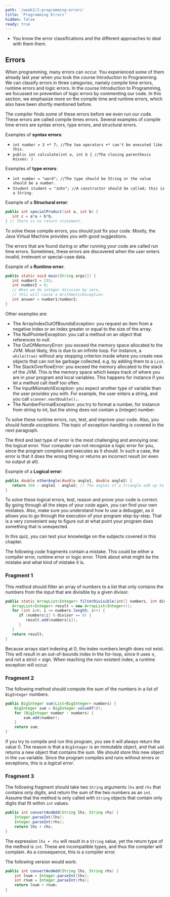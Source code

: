 ```yaml
---
path: '/week2/2-programming-errors'
title: 'Programming Errors'
hidden: false
ready: true
---
```


<text-box variant='learningObjectives' name='Learning Objectives'>

 - You know the error classifications and the different approaches to deal with them them.

</text-box>

## Errors
When programming, many errors can occur. You experienced some of them already last year when you took the course Introduction to Programming. We can classify errors in three categories, namely compile time errors, runtime errors and logic errors. In the course Introduction to Programming, we focussed on prevention of logic errors by commenting our code. In this section, we emphasize more on the compile time and runtime errors, which also have been shortly mentioned before.

The compiler finds some of these errors before we even run our code. These errors are called compile times errors. Several examples of compile time errors are syntax errors, type errors, and structural errors.

Examples of **syntax errors**:
- `int number = 3 +* 7; //The two operators +* can't be executed like this.`
- `public int calculate(int a, int b { //The closing parenthesis misses: )`

Examples of **type errors**:
- `int number = "word"; //The type should be String or the value should be a number.`
- `Student student = "John"; //A constructor should be called; this is a String.`

Example of a **Structural error**:
``` java
public int specialProduct(int a, int b) {
   int c = a*a + b*b;
} // There is no return statement.
```

To solve these compile errors, you should just fix your code. Mostly, the Java Virtual Machine provides you with good suggestions.

The errors that are found during or after running your code are called run time errors. Sometimes, these errors are discovered when the user enters invalid, irrelevant or special-case data.

Example of a **Runtime error**:
```java
public static void main(String args[]) {
   int number1 = 233;
   int number2 = 0;
   // When we do integer division by zero,
   // this will cause a ArithmeticException
   int answer = number1/number2;
}
```

Other examples are:
- The ArrayIndexOutOfBoundsException: you request an item from a negative index or an index greater or equal to the size of the array.
- The NullPointerException: you call a method on an object that references to null.
- The OutOfMemoryError: you exceed the memory space allocated to the JVM. Most likely, this is due to an infinite loop. For instance, a `while(true)` without any stopping criterion inside where you create new objects that can not be garbage collected, e.g. by adding them to a `List`.
- The StackOverflowError: you exceed the memory allocated to the stack of the JVM. This is the memory space which keeps track of where you are in your program and local variables. This happens for instance if you let a method call itself too often.
- The InputMismatchException: you expect another type of variable than the user provides you with. For example, the user enters a string, and you call `scanner.nextDouble();`.
- The NumberFormatException: you try to format a number, for instance from string to int, but the string does not contain a (integer) number.

To solve these runtime errors, run, test, and improve your code. Also, you should _handle exceptions_. The topic of exception-handling is covered in the next paragraph.

The third and last type of error is the most challenging and annoying one: the logical error. Your computer can not recognize a logic error for you, since the program compiles and executes as it should. In such a case, the error is that it does the wrong thing or returns an incorrect result (or even no output at all).

Example of a **Logical error**:
```java
public double otherAngle(double angle1, double angle2) {
   return 360 - angle1 - angle2; // The angles of a triangle add up to 180, not 360.
}
```

To solve these logical errors, test, reason and prove your code is correct. By going through all the steps of your code again, you can find your own mistakes. Also, make sure you understand how to use a debugger, as it allows you to go through the execution of your program step-by-step. That is a very convenient way to figure out at what point your program does something that is unexpected.

<Exercise title="Test your knowledge">

In this quiz, you can test your knowledge on the subjects covered in this chapter.

The following code fragments contain a mistake. This could be either a compiler error, runtime error or logic error. Think about what might be the mistake and what kind of mistake it is.

### Fragment 1

This method should filter an array of numbers to a list that only contains the numbers from the input that are divisible by a given divisor.

```java
public static ArrayList<Integer> filterDivisible(int[] numbers, int divisor) {
   ArrayList<Integer> result = new ArrayList<Integer>();
   for (int i=0; i <= numbers.length; i++) {
      if (numbers[i] % divisor == 0) {
         result.add(numbers[i]);
      }
   }
   return result;
}
```

<Solution>

Because arrays start indexing at 0, the index numbers.length does not exist. This will result in an out-of-bounds index in the for-loop, since it uses ≤, and not a strict < sign. When reaching the non-existent index, a runtime exception will occur.

</Solution>

### Fragment 2

The following method should compute the sum of the numbers in a list of `BigInteger` numbers.

```java
public BigInteger sum(List<BigInteger> numbers) {
    BigInteger sum = BigInteger.valueOf(0);
    for (BigInteger number : numbers) {
        sum.add(number);
    }
    return sum;
}
```

<Solution>

If you try to compile and run this program, you see it will always return the value 0. The reason is that a `BigInteger` is an immutable object, and that `add` returns a new object that contains the sum. We should store this new object in the
`sum` variable. Since the program compiles and runs without errors or exceptions, this is a *logical error*.

</Solution>

### Fragment 3

The following fragment should take two `String` arguments `lhs` and `rhs` that contains only digits, and return the sum of the two numbers as an `int`.
Assume that the method is only called with `String` objects that contain only digits that fit within `int` values.

```java
public int convertAndAdd(String lhs, String rhs) {
    Integer.parseInt(lhs);
    Integer.parseInt(rhs);
    return lhs + rhs;
}
```

<Solution>

The expression `lhs + rhs` will result in a `String` value, yet the return type of the method is `int`.  These are incompatible types, and thus the compiler will complain. As a consequence, this is a compiler error.

The following version would work:

```java
public int convertAndAdd(String lhs, String rhs) {
    int lnum = Integer.parseInt(lhs);
    int rnum = Integer.parseInt(rhs);
    return lnum + rnum;
}
```

</Solution>

</Exercise>

